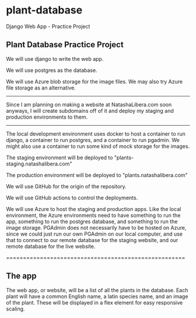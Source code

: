# plant-database
Django Web App - Practice Project


Plant Database Practice Project
-------------------------------

We will use django to write the web app.

We will use postgres as the database.

We will use Azure blob storage for the image files.
We may also try Azure file storage as an alternative.

-----------------------------------------------------

Since I am planning on making a website at NatashaLibera.com
soon anyways, I will create subdomains off of it and deploy my
staging and production environments to them.

-----------------------------------------------------

The local development environment uses docker to host
a container to run django, a container to run postgres,
and a container to run pgadmin. We might also use a
container to run some kind of mock storage for the images.

The staging environment will be deployed to "plants-staging.natashalibera.com"

The production environment will be deployed to "plants.natashalibera.com"

We will use GitHub for the origin of the repository.

We will use GitHub actions to control the deployments.

We will use Azure to host the staging and production apps.
Like the local environment, the Azure environments need to have
something to run the app, something to run the postgres database,
and something to run the image storage. PGAdmin does not necessarily have
to be hosted on Azure, since we could just run our own PGAdmin on our
local computer, and use that to connect to our remote database for the staging
website, and our remote database for the live website.

=====================================================

The app
-------

The web app, or website, will be a list of all the
plants in the database. Each plant will have a
common English name, a latin species name, and an
image of the plant. These will be displayed in a
flex element for easy responsive scaling.
